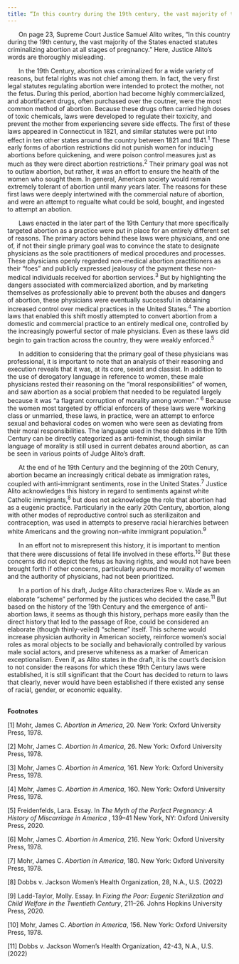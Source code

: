 ```yaml
---
title: “In this country during the 19th century, the vast majority of the States enacted statutes criminalizing abortion at all stages of pregnancy.”
---
```


<p style="text-indent: 25px;">On page 23, Supreme Court Justice Samuel Alito writes, “In this country during the 19th century, the vast majority of the States enacted statutes criminalizing abortion at all stages of pregnancy.” Here, Justice Alito’s words are thoroughly misleading. </p>

<p style="text-indent: 25px;">In the 19th Century, abortion was criminalized for a wide variety of reasons, but fetal rights was not chief among them. In fact, the very first legal statutes regulating abortion were intended to protect the mother, not the fetus. During this period, abortion had become highly commercialized, and abortifacent drugs, often purchased over the coutner, were the most common method of abortion. Because these drugs often carried high doses of toxic chemicals, laws were developed to regulate their toxicity, and prevent the mother from experiencing severe side effects. The first of these laws appeared in Connecticut in 1821, and similar statutes were put into effect in ten other states around the country between 1821 and 1841.<sup>1</sup> These early forms of abortion restrictions did not punish women for inducing abortions before quickening, and were poison control measures just as much as they were direct abortion restrictions.<sup>2</sup> Their primary goal was not to outlaw abortion, but rather, it was an effort to ensure the health of the women who sought them. In general, American society would remain extremely tolerant of abortion until many years later. The reasons for these first laws were deeply intertwined with the commercial nature of abortion, and were an attempt to regualte what could be sold, bought, and ingested to attempt an abotion.  </p>

<p style="text-indent: 25px;">Laws enacted in the later part of the 19th Century that more specifically targeted abortion as a practice were put in place for an entirely different set of reasons. The primary actors behind these laws were physicians, and one of, if not their single primary goal was to convince the state to designate physicians as the sole practitioners of medical procedures and processes. These physicians openly regarded non-medical abortion practitioners as their “foes” and publicly expressed jealousy of the payment these non-medical individuals received for abortion services.<sup>3</sup> But by highlighting the dangers associated with commercialized abortion, and by marketing themselves as professionally able to prevent both the abuses and dangers of abortion, these physicians were eventually successful in obtaining increased control over medical practices in the United States.<sup>4</sup> The abortion laws that enabled this shift mostly attempted to convert abortion from a domestic and commercial practice to an entirely medical one, controlled by the increasingly powerful sector of male physicians. Even as these laws did begin to gain traction across the country, they were weakly enforced.<sup>5</sup>

<p style="text-indent: 25px;">In addition to considering that the primary goal of these physicians was professional, it is important to note that an analysis of their reasoning and execution reveals that it was, at its core, sexist and classist. In addition to the use of derogatory language in reference to women, these male physicians rested their reasoning on the “moral responsibilities” of women, and saw abortion as a social problem that needed to be regulated largely because it was “a flagrant corruption of morality among women.” <sup>6</sup> Because the women most targeted by official enforcers of these laws were working class or unmarried, these laws, in practice, were an attempt to enforce sexual and behavioral codes on women who were seen as deviating from their moral responsibilities. The language used in these debates in the 19th Century can be directly categorized as anti-feminist, though similar language of morality is still used in current debates around abortion, as can be seen in various points of Judge Alito’s draft. </p>

<p style="text-indent: 25px;">At the end of he 19th Century and the beginning of the 20th Cenury, abortion became an increasingly critical debate as immigration rates, coupled with anti-immigrant sentiments, rose in the United States.<sup>7</sup> Justice Alito acknowledges this history in regard to sentiments against white Catholic immigrants,<sup>8</sup> but does not acknowledge the role that abortion had as a eugenic practice. Particularly in the early 20th Century, abortion, along with other modes of reproductive control such as sterilizaiton and contraception, was used in attempts to preserve racial hierarchies between white Americans and the growing non-white immigrant population.<sup>9</sup> </p>

<p style="text-indent: 25px;">In an effort not to misrepresent this history, it is important to mention that there were discussions of fetal life involved in these efforts.<sup>10</sup> But these concerns did not depict the fetus as having rights, and would not have been brought forth if other concerns, particularly around the morality of women and the authority of physicians, had not been prioritized.</p>

<p style="text-indent: 25px;">In a portion of his draft, Judge Alito characterizes Roe v. Wade as an elaborate “scheme” performed by the justices who decided the case.<sup>11</sup> But based on the history of the 19th Century and the emergence of anti-abortion laws, it seems as though this history, perhaps more easily than the direct history that led to the passage of Roe, could be considered an elaborate (though thinly-veiled) “scheme” itself. This scheme would increase physician authority in American society, reinforce women’s social roles as moral objects to be socially and behaviorally controlled by various male social actors, and preserve whiteness as a marker of American exceptionalism. Even if, as Alito states in the draft, it is the court’s decision to not consider the reasons for which these 19th Century laws were established, it is still significant that the Court has decided to return to laws that clearly, never would have been established if there existed any sense of racial, gender, or economic equality.</p>

<br>
<b>Footnotes</b>
<p> [1] Mohr, James C. <i>Abortion in America</i>, 20. New York: Oxford University Press, 1978.</p>
<p> [2] Mohr, James C. <i>Abortion in America</i>, 26. New York: Oxford University Press, 1978.</p>
<p> [3] Mohr, James C. <i>Abortion in America</i>, 161. New York: Oxford University Press, 1978.</p>
<p> [4] Mohr, James C. <i>Abortion in America</i>, 160. New York: Oxford University Press, 1978.</p>
<p> [5] Freidenfelds, Lara. Essay. In <i>The Myth of the Perfect Pregnancy: A History of Miscarriage in America </i>, 139–41 New York, NY: Oxford University Press, 2020.</p>
<p> [6] Mohr, James C. <i>Abortion in America</i>, 216. New York: Oxford University Press, 1978.</p>
<p> [7] Mohr, James C. <i>Abortion in America</i>, 180. New York: Oxford University Press, 1978.</p>
<p> [8] Dobbs v. Jackson Women’s Health Organization, 28, N.A., U.S. (2022)</p>
<p> [9] Ladd-Taylor, Molly. Essay. In <i>Fixing the Poor: Eugenic Sterilization and Child Welfare in the Twentieth Century</i>, 211–26. Johns Hopkins University Press, 2020.</p>
<p> [10] Mohr, James C. <i>Abortion in America</i>, 156. New York: Oxford University Press, 1978.</p>
<p> [11] Dobbs v. Jackson Women’s Health Organization, 42-43, N.A., U.S. (2022)</p>
